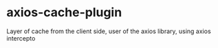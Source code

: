 # axios-cache-plugin

Layer of cache from the client side, user of the axios library, using axios intercepto
